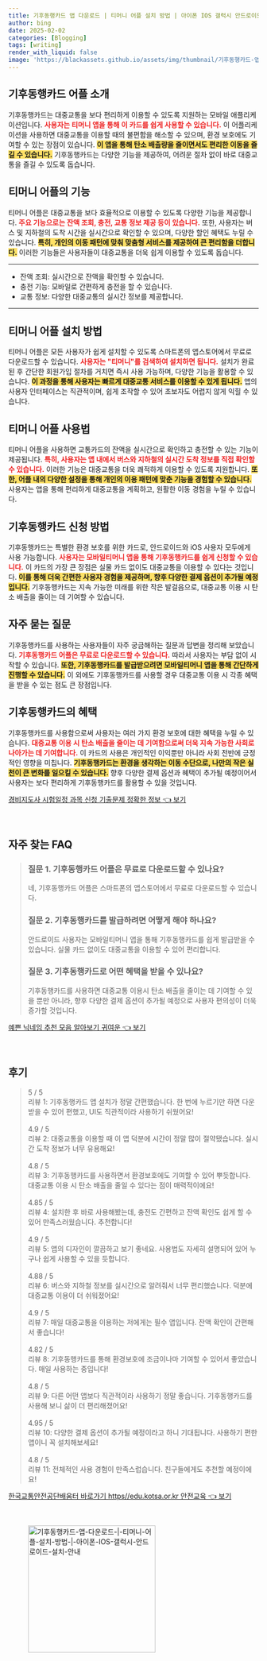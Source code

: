 ```yaml
---
title: 기후동행카드 앱 다운로드 | 티머니 어플 설치 방법 | 아이폰 IOS 갤럭시 안드로이드 설치 안내
author: bing
date: 2025-02-02
categories: [Blogging]
tags: [writing]
render_with_liquid: false
image: 'https://blackassets.github.io/assets/img/thumbnail/기후동행카드-앱-다운로드-|-티머니-어플-설치-방법-|-아이폰-IOS-갤럭시-안드로이드-설치-안내.webp'
---
```



<h2 id='기후동행카드_어플_소개'>기후동행카드 어플 소개</h2>

<p>기후동행카드는 대중교통을 보다 편리하게 이용할 수 있도록 지원하는 모바일 애플리케이션입니다. <b><span style="color: #ee2323;">사용자는 티머니 앱을 통해 이 카드를 쉽게 사용할 수 있습니다.</span></b> 이 어플리케이션을 사용하면 대중교통을 이용할 때의 불편함을 해소할 수 있으며, 환경 보호에도 기여할 수 있는 장점이 있습니다. <b><span style="background-color: #ffe066;">이 앱을 통해 탄소 배출량을 줄이면서도 편리한 이동을 즐길 수 있습니다.</span></b> 기후동행카드는 다양한 기능을 제공하여, 어려운 절차 없이 바로 대중교통을 즐길 수 있도록 돕습니다.</p>

<h2 id='티머니_어플_기능'>티머니 어플의 기능</h2>

<p>티머니 어플은 대중교통을 보다 효율적으로 이용할 수 있도록 다양한 기능을 제공합니다. <b><span style="color: #ee2323;">주요 기능으로는 잔액 조회, 충전, 교통 정보 제공 등이 있습니다.</span></b> 또한, 사용자는 버스 및 지하철의 도착 시간을 실시간으로 확인할 수 있으며, 다양한 할인 혜택도 누릴 수 있습니다. <b><span style="background-color: #ffe066;">특히, 개인의 이동 패턴에 맞춰 맞춤형 서비스를 제공하여 큰 편리함을 더합니다.</span></b> 이러한 기능들은 사용자들이 대중교통을 더욱 쉽게 이용할 수 있도록 돕습니다.</p>

<hr />

<ul>
    <li>잔액 조회: 실시간으로 잔액을 확인할 수 있습니다.</li>
    <li>충전 기능: 모바일로 간편하게 충전을 할 수 있습니다.</li>
    <li>교통 정보: 다양한 대중교통의 실시간 정보를 제공합니다.</li>
</ul>

<hr />

<h2 id='티머니_어플_설치방법'>티머니 어플 설치 방법</h2>

<p>티머니 어플은 모든 사용자가 쉽게 설치할 수 있도록 스마트폰의 앱스토어에서 무료로 다운로드할 수 있습니다. <b><span style="color: #ee2323;">사용자는 "티머니"를 검색하여 설치하면 됩니다.</span></b> 설치가 완료된 후 간단한 회원가입 절차를 거치면 즉시 사용 가능하며, 다양한 기능을 활용할 수 있습니다. <b><span style="background-color: #ffe066;">이 과정을 통해 사용자는 빠르게 대중교통 서비스를 이용할 수 있게 됩니다.</span></b> 앱의 사용자 인터페이스는 직관적이며, 쉽게 조작할 수 있어 초보자도 어렵지 않게 익힐 수 있습니다.</p>

<h2 id='티머니_어플_사용법'>티머니 어플 사용법</h2>

<p>티머니 어플을 사용하면 교통카드의 잔액을 실시간으로 확인하고 충전할 수 있는 기능이 제공됩니다. <b><span style="color: #ee2323;">특히, 사용자는 앱 내에서 버스와 지하철의 실시간 도착 정보를 직접 확인할 수 있습니다.</span></b> 이러한 기능은 대중교통을 더욱 쾌적하게 이용할 수 있도록 지원합니다. <b><span style="background-color: #ffe066;">또한, 어플 내의 다양한 설정을 통해 개인의 이용 패턴에 맞춘 기능을 경험할 수 있습니다.</span></b> 사용자는 앱을 통해 편리하게 대중교통을 계획하고, 원활한 이동 경험을 누릴 수 있습니다.</p>

<h2 id='기후동행카드_신청방법'>기후동행카드 신청 방법</h2>

<p>기후동행카드는 특별한 환경 보호를 위한 카드로, 안드로이드와 iOS 사용자 모두에게 사용 가능합니다. <b><span style="color: #ee2323;">사용자는 모바일티머니 앱을 통해 기후동행카드를 쉽게 신청할 수 있습니다.</span></b> 이 카드의 가장 큰 장점은 실물 카드 없이도 대중교통을 이용할 수 있다는 것입니다. <b><span style="background-color: #ffe066;">이를 통해 더욱 간편한 사용자 경험을 제공하며, 향후 다양한 결제 옵션이 추가될 예정입니다.</span></b> 기후동행카드는 지속 가능한 미래를 위한 작은 발걸음으로, 대중교통 이용 시 탄소 배출을 줄이는 데 기여할 수 있습니다.</p>

<h2 id='자주_묻는_질문'>자주 묻는 질문</h2>

<p>기후동행카드를 사용하는 사용자들이 자주 궁금해하는 질문과 답변을 정리해 보았습니다. <b><span style="color: #ee2323;">기후동행카드 어플은 무료로 다운로드할 수 있습니다.</span></b> 따라서 사용자는 부담 없이 시작할 수 있습니다. <b><span style="background-color: #ffe066;">또한, 기후동행카드를 발급받으려면 모바일티머니 앱을 통해 간단하게 진행할 수 있습니다.</span></b> 이 외에도 기후동행카드를 사용할 경우 대중교통 이용 시 각종 혜택을 받을 수 있는 점도 큰 장점입니다.</p>

<h2 id='기후동행카드_혜택'>기후동행카드의 혜택</h2>

<p>기후동행카드를 사용함으로써 사용자는 여러 가지 환경 보호에 대한 혜택을 누릴 수 있습니다. <b><span style="color: #ee2323;">대중교통 이용 시 탄소 배출을 줄이는 데 기여함으로써 더욱 지속 가능한 사회로 나아가는 데 기여합니다.</span></b> 이 카드의 사용은 개인적인 이익뿐만 아니라 사회 전반에 긍정적인 영향을 미칩니다. <b><span style="background-color: #ffe066;">기후동행카드는 환경을 생각하는 이동 수단으로, 나만의 작은 실천이 큰 변화를 일으킬 수 있습니다.</span></b> 향후 다양한 결제 옵션과 혜택이 추가될 예정이어서 사용자는 보다 편리하게 기후동행카드를 활용할 수 있을 것입니다.</p>


<p><a class="click-button" title="경비지도사 시험일정 과목 신청 기출문제 정확한 정보" href="https://blackassets.github.io/posts/%EA%B2%BD%EB%B9%84%EC%A7%80%EB%8F%84%EC%82%AC-%EC%8B%9C%ED%97%98%EC%9D%BC%EC%A0%95-%EA%B3%BC%EB%AA%A9-%EC%8B%A0%EC%B2%AD-%EA%B8%B0%EC%B6%9C%EB%AC%B8%EC%A0%9C-%EC%A0%95%ED%99%95%ED%95%9C-%EC%A0%95%EB%B3%B4/" rel="dofollow">경비지도사 시험일정 과목 신청 기출문제 정확한 정보 👈 보기</a></p><br>
<h2 id='자주_찾는_FAQ'>자주 찾는 FAQ</h2>
<div itemscope="" itemtype="https://schema.org/FAQPage">
<blockquote>
<div itemscope="" itemprop="mainEntity" itemtype="https://schema.org/Question">
<h3 itemprop="name">질문 1. 기후동행카드 어플은 무료로 다운로드할 수 있나요?</h3>
<div itemscope="" itemprop="acceptedAnswer" itemtype="https://schema.org/Answer">
<span itemprop="text">
<p>네, 기후동행카드 어플은 스마트폰의 앱스토어에서 무료로 다운로드할 수 있습니다.</p>
</span>
</div>
</div>
<div itemscope="" itemprop="mainEntity" itemtype="https://schema.org/Question">
<h3 itemprop="name">질문 2. 기후동행카드를 발급하려면 어떻게 해야 하나요?</h3>
<div itemscope="" itemprop="acceptedAnswer" itemtype="https://schema.org/Answer">
<span itemprop="text">
<p>안드로이드 사용자는 모바일티머니 앱을 통해 기후동행카드를 쉽게 발급받을 수 있습니다. 실물 카드 없이도 대중교통을 이용할 수 있어 편리합니다.</p>
</span>
</div>
</div>
<div itemscope="" itemprop="mainEntity" itemtype="https://schema.org/Question">
<h3 itemprop="name">질문 3. 기후동행카드로 어떤 혜택을 받을 수 있나요?</h3>
<div itemscope="" itemprop="acceptedAnswer" itemtype="https://schema.org/Answer">
<span itemprop="text">
<p>기후동행카드를 사용하면 대중교통 이용시 탄소 배출을 줄이는 데 기여할 수 있을 뿐만 아니라, 향후 다양한 결제 옵션이 추가될 예정으로 사용자 편의성이 더욱 증가할 것입니다.</p>
</span>
</div>
</div>
</blockquote>
</div>
<p><a class="click-button" title="예쁜 닉네임 추천 모음 알아보기 귀여운" href="https://blackassets.github.io/posts/%EC%98%88%EC%81%9C-%EB%8B%89%EB%84%A4%EC%9E%84-%EC%B6%94%EC%B2%9C-%EB%AA%A8%EC%9D%8C-%EC%95%8C%EC%95%84%EB%B3%B4%EA%B8%B0-%EA%B7%80%EC%97%AC%EC%9A%B4/" rel="dofollow">예쁜 닉네임 추천 모음 알아보기 귀여운 👈 보기</a></p><br>
<h2 id='후기'>후기</h2>
<div itemscope itemtype="https://schema.org/Product">
  <blockquote>
  <div itemprop="review" itemscope itemtype="https://schema.org/Review">
      <div itemprop="reviewRating" itemscope itemtype="https://schema.org/Rating"> <span itemprop="ratingValue">5</span> / <span itemprop="bestRating">5</span> </div>
      <span itemprop="reviewBody">리뷰 1: 기후동행카드 앱 설치가 정말 간편했습니다. 한 번에 누르기만 하면 다운받을 수 있어 편했고, UI도 직관적이라 사용하기 쉬웠어요!</span>
  </div>
  <br>
  <div itemprop="review" itemscope itemtype="https://schema.org/Review">
      <div itemprop="reviewRating" itemscope itemtype="https://schema.org/Rating"> <span itemprop="ratingValue">4.9</span> / <span itemprop="bestRating">5</span> </div>
      <span itemprop="reviewBody">리뷰 2: 대중교통을 이용할 때 이 앱 덕분에 시간이 정말 많이 절약됐습니다. 실시간 도착 정보가 너무 유용해요!</span>
  </div>
  <br>
  <div itemprop="review" itemscope itemtype="https://schema.org/Review">
      <div itemprop="reviewRating" itemscope itemtype="https://schema.org/Rating"> <span itemprop="ratingValue">4.8</span> / <span itemprop="bestRating">5</span> </div>
      <span itemprop="reviewBody">리뷰 3: 기후동행카드를 사용하면서 환경보호에도 기여할 수 있어 뿌듯합니다. 대중교통 이용 시 탄소 배출을 줄일 수 있다는 점이 매력적이에요!</span>
  </div>
  <br>
  <div itemprop="review" itemscope itemtype="https://schema.org/Review">
      <div itemprop="reviewRating" itemscope itemtype="https://schema.org/Rating"> <span itemprop="ratingValue">4.85</span> / <span itemprop="bestRating">5</span> </div>
      <span itemprop="reviewBody">리뷰 4: 설치한 후 바로 사용해봤는데, 충전도 간편하고 잔액 확인도 쉽게 할 수 있어 만족스러웠습니다. 추천합니다!</span>
  </div>
  <br>
  <div itemprop="review" itemscope itemtype="https://schema.org/Review">
      <div itemprop="reviewRating" itemscope itemtype="https://schema.org/Rating"> <span itemprop="ratingValue">4.9</span> / <span itemprop="bestRating">5</span> </div>
      <span itemprop="reviewBody">리뷰 5: 앱의 디자인이 깔끔하고 보기 좋네요. 사용법도 자세히 설명되어 있어 누구나 쉽게 사용할 수 있을 듯합니다.</span>
  </div>
  <br>
  <div itemprop="review" itemscope itemtype="https://schema.org/Review">
      <div itemprop="reviewRating" itemscope itemtype="https://schema.org/Rating"> <span itemprop="ratingValue">4.88</span> / <span itemprop="bestRating">5</span> </div>
      <span itemprop="reviewBody">리뷰 6: 버스와 지하철 정보를 실시간으로 알려줘서 너무 편리했습니다. 덕분에 대중교통 이용이 더 쉬워졌어요!</span>
  </div>
  <br>
  <div itemprop="review" itemscope itemtype="https://schema.org/Review">
      <div itemprop="reviewRating" itemscope itemtype="https://schema.org/Rating"> <span itemprop="ratingValue">4.9</span> / <span itemprop="bestRating">5</span> </div>
      <span itemprop="reviewBody">리뷰 7: 매일 대중교통을 이용하는 저에게는 필수 앱입니다. 잔액 확인이 간편해서 좋습니다!</span>
  </div>
  <br>
  <div itemprop="review" itemscope itemtype="https://schema.org/Review">
      <div itemprop="reviewRating" itemscope itemtype="https://schema.org/Rating"> <span itemprop="ratingValue">4.82</span> / <span itemprop="bestRating">5</span> </div>
      <span itemprop="reviewBody">리뷰 8: 기후동행카드를 통해 환경보호에 조금이나마 기여할 수 있어서 좋았습니다. 매일 사용하는 중입니다!</span>
  </div>
  <br>
  <div itemprop="review" itemscope itemtype="https://schema.org/Review">
      <div itemprop="reviewRating" itemscope itemtype="https://schema.org/Rating"> <span itemprop="ratingValue">4.8</span> / <span itemprop="bestRating">5</span> </div>
      <span itemprop="reviewBody">리뷰 9: 다른 어떤 앱보다 직관적이라 사용하기 정말 좋습니다. 기후동행카드를 사용해 보니 삶이 더 편리해졌어요!</span>
  </div>
  <br>
  <div itemprop="review" itemscope itemtype="https://schema.org/Review">
      <div itemprop="reviewRating" itemscope itemtype="https://schema.org/Rating"> <span itemprop="ratingValue">4.95</span> / <span itemprop="bestRating">5</span> </div>
      <span itemprop="reviewBody">리뷰 10: 다양한 결제 옵션이 추가될 예정이라고 하니 기대됩니다. 사용하기 편한 앱이니 꼭 설치해보세요!</span>
  </div>
  <br>
  <div itemprop="review" itemscope itemtype="https://schema.org/Review">
      <div itemprop="reviewRating" itemscope itemtype="https://schema.org/Rating"> <span itemprop="ratingValue">4.8</span> / <span itemprop="bestRating">5</span> </div>
      <span itemprop="reviewBody">리뷰 11: 전체적인 사용 경험이 만족스럽습니다. 친구들에게도 추천할 예정이에요!</span>
  </div>
  </blockquote>
</div>
<p><a class="click-button" title="한국교통안전공단배움터 바로가기 https//edu.kotsa.or.kr 안전교육" href="https://blackassets.github.io/posts/%ED%95%9C%EA%B5%AD%EA%B5%90%ED%86%B5%EC%95%88%EC%A0%84%EA%B3%B5%EB%8B%A8%EB%B0%B0%EC%9B%80%ED%84%B0-%EB%B0%94%EB%A1%9C%EA%B0%80%EA%B8%B0-httpsedu.kotsa.or.kr-%EC%95%88%EC%A0%84%EA%B5%90%EC%9C%A1/" rel="dofollow">한국교통안전공단배움터 바로가기 https//edu.kotsa.or.kr 안전교육 👈 보기</a></p><br>
<figure class="image"><img src="https://blackassets.github.io/assets/img/thumbnail/기후동행카드-앱-다운로드-|-티머니-어플-설치-방법-|-아이폰-IOS-갤럭시-안드로이드-설치-안내.webp" alt="기후동행카드-앱-다운로드-|-티머니-어플-설치-방법-|-아이폰-IOS-갤럭시-안드로이드-설치-안내" width="256" height="256"></figure>